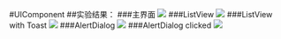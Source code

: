 #UIComponent
##实验结果：
###主界面
![](https://github.com/linpeiyou/Labs/blob/master/Lab1/UIComponent/image/main.png)
###ListView
![](https://github.com/linpeiyou/Labs/blob/master/Lab1/UIComponent/image/listview.png)
###ListView with Toast
![](https://github.com/linpeiyou/Labs/blob/master/Lab1/UIComponent/image/listview_toast.png)
###AlertDialog
![](https://github.com/linpeiyou/Labs/blob/master/Lab1/UIComponent/image/alertdialog.png)
###AlertDialog clicked
![](https://github.com/linpeiyou/Labs/blob/master/Lab1/UIComponent/image/alertdialog_toast.png)
